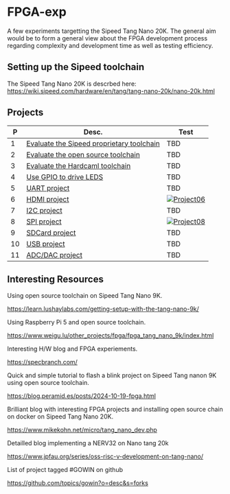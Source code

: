 # FPGA-exp
A few experiments targetting the Sipeed Tang Nano 20K. The general aim would be to form a general view about the FPGA development process regarding complexity and development time as well as testing efficiency.

Setting up the Sipeed toolchain
-------------------------------

The Sipeed Tang Nano 20K is descrbed here: https://wiki.sipeed.com/hardware/en/tang/tang-nano-20k/nano-20k.html

Projects
--------

| P  | Desc. | Test |
| -- | ------------------------------------------ | ------ |
| 1 | [Evaluate the Sipeed proprietary toolchain](https://github.com/iamlateforbreakast/FPGA-exp/tree/main/all_projects/project01) | TBD |
| 2 | [Evaluate the open source toolchain](https://github.com/iamlateforbreakast/FPGA-exp/tree/main/all_projects/project02) | TBD |
| 3 | [Evaluate the Hardcaml toolchain](https://github.com/iamlateforbreakast/FPGA-exp/tree/main/all_projects/project03) | TBD |
| 4 | [Use GPIO to drive LEDS](https://github.com/iamlateforbreakast/FPGA-exp/tree/main/all_projects/project04) | TBD |
| 5 | [UART project](https://github.com/iamlateforbreakast/FPGA-exp/tree/main/all_projects/project05) | TBD |
| 6 | [HDMI project](https://github.com/iamlateforbreakast/FPGA-exp/tree/main/all_projects/project06) | [![Project06](https://github.com/iamlateforbreakast/FPGA-exp/actions/workflows/project06.yml/badge.svg)](https://github.com/iamlateforbreakast/FPGA-exp/actions/workflows/project06.yml) |
| 7 | [I2C project](https://github.com/iamlateforbreakast/FPGA-exp/tree/main/all_projects/project07) | TBD |
| 8 | [SPI project](https://github.com/iamlateforbreakast/FPGA-exp/tree/main/all_projects/project08) | [![Project08](https://github.com/iamlateforbreakast/FPGA-exp/actions/workflows/project8.yml/badge.svg)](https://github.com/iamlateforbreakast/FPGA-exp/actions/workflows/project8.yml) |
| 9 | [SDCard project](https://github.com/iamlateforbreakast/FPGA-exp/tree/main/all_projects/project09) | TBD |
| 10 | [USB project](https://github.com/iamlateforbreakast/FPGA-exp/tree/main/all_projects/project10) | TBD |
| 11 | [ADC/DAC project](https://github.com/iamlateforbreakast/FPGA-exp/tree/main/all_projects/project11) | TBD |

Interesting Resources
---------------------

Using open source toolchain on Sipeed Tang Nano 9K.

https://learn.lushaylabs.com/getting-setup-with-the-tang-nano-9k/

Using Raspberry Pi 5 and open source toolchain.

https://www.weigu.lu/other_projects/fpga/fpga_tang_nano_9k/index.html

Interesting H/W blog and FPGA experiements.

https://specbranch.com/

Quick and simple tutorial to flash a blink project on Sipeed Tang nanon 9K using open source toolchain.

https://blog.peramid.es/posts/2024-10-19-fpga.html

Brilliant blog with interesting FPGA projects and installing open source chain on docker on Sipeed Tang Nano 20K.

https://www.mikekohn.net/micro/tang_nano_dev.php

Detailled blog implementing a NERV32 on Nano tang 20k

https://www.jpfau.org/series/oss-risc-v-development-on-tang-nano/

List of project tagged #GOWIN on github

https://github.com/topics/gowin?o=desc&s=forks

